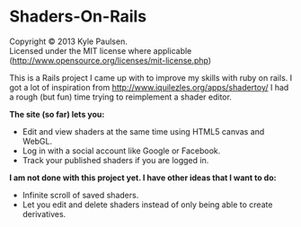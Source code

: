﻿Shaders-On-Rails
================

Copyright © 2013 Kyle Paulsen.  
Licensed under the MIT license where applicable (http://www.opensource.org/licenses/mit-license.php)

This is a Rails project I came up with to improve my skills with ruby on rails.
I got a lot of inspiration from http://www.iquilezles.org/apps/shadertoy/
I had a rough (but fun) time trying to reimplement a shader editor.

__The site (so far) lets you:__
* Edit and view shaders at the same time using HTML5 canvas and WebGL.
* Log in with a social account like Google or Facebook.
* Track your published shaders if you are logged in.

__I am not done with this project yet. I have other ideas that I want to do:__
* Infinite scroll of saved shaders.
* Let you edit and delete shaders instead of only being able to create derivatives.